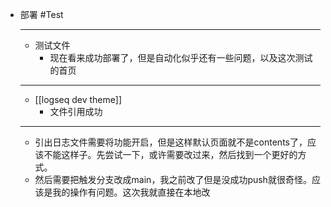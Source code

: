 - 部署 #Test
	- ---
	- 测试文件
		- 现在看来成功部署了，但是自动化似乎还有一些问题，以及这次测试的首页
	- ---
	- [[logseq dev theme]]
		- 文件引用成功
	- ---
	- 引出日志文件需要将功能开启，但是这样默认页面就不是contents了，应该不能这样子。先尝试一下，或许需要改过来，然后找到一个更好的方式。
	- 然后需要把触发分支改成main，我之前改了但是没成功push就很奇怪。应该是我的操作有问题。这次我就直接在本地改